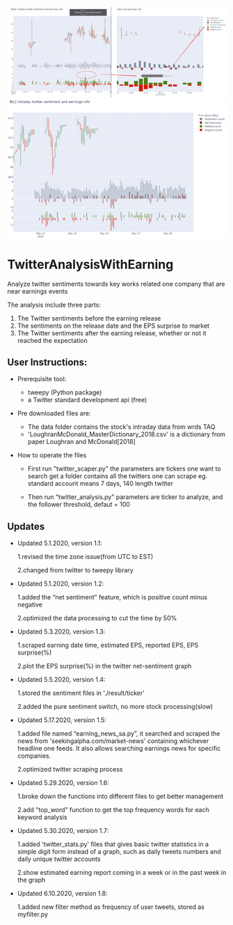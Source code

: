 ![](examples/SBUX.png)
![](examples/BILI.png)
# TwitterAnalysisWithEarning

Analyze twitter sentiments towards key works related one company that are near earnings events

The analysis include three parts:

1. The Twitter sentiments before the earning release
2. The sentiments on the release date and the EPS surprise to market
3. The Twitter sentiments after the earning release, whether or not it reached the expectation

## User Instructions:

* Prerequisite tool:

  * tweepy (Python package)
  * a Twitter standard development api (free)

* Pre downloaded files are:

  * The data folder contains the stock's intraday data from wrds TAQ
  * 'LoughranMcDonald_MasterDictionary_2018.csv' is a dictionary from paper Loughran and McDonald[2018]

* How to operate the files

  * First run "twitter_scaper.py"
    the parameters are tickers one want to search
    get a folder contains all the twitters one can scrape eg. standard account means 7 days, 140 length twitter

  * Then run "twitter_analysis.py"
    parameters are ticker to analyze, and the follower threshold, defaut = 100

## Updates

* Updated 5.1.2020, version 1.1:

  1.revised the time zone issue(from UTC to EST)
  
  2.changed from twitter to tweepy library

* Updated 5.1.2020, version 1.2:

  1.added the “net sentiment” feature, which is positive count minus negative
  
  2.optimized the data processing to cut the time by 50% 

* Updated 5.3.2020, version 1.3:

  1.scraped earning date time, estimated EPS, reported EPS, EPS surprise(%)
  
  2.plot the EPS surprise(%) in the twitter net-sentiment graph

* Updated 5.5.2020, version 1.4:

  1.stored the sentiment files in './result/ticker'
  
  2.added the pure sentiment switch, no more stock processing(slow)

* Updated 5.17.2020, version 1.5:

  1.added file named “earning_news_sa.py”, it searched and scraped the news from 'seekingalpha.com/market-news' containing whichever headline one feeds. It also allows searching earnings news for specific companies.

  2.optimized twitter scraping process

- Updated 5.29.2020, version 1.6:

  1.broke down the functions into different files to get better management

  2.add "top_word" function to get the top frequency words for each keyword analysis

- Updated 5.30.2020, version 1.7:

  1.added 'twitter_stats.py' files that gives basic twitter statistics in a simple digit form instead of a graph, such as daily tweets numbers and daily unique twitter accounts
  
  2.show estimated earning report coming in a week or in the past week in the graph

- Updated 6.10.2020, version 1.8:

  1.added new filter method as frequency of user tweets, stored as myfilter.py